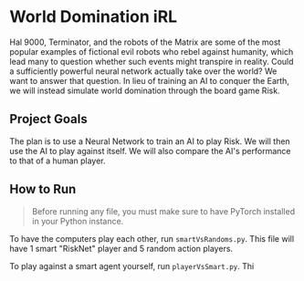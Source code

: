 # World Domination iRL

Hal 9000, Terminator, and the robots of the Matrix are some of the most popular examples of fictional evil robots who rebel against humanity, which lead many to question whether such events might transpire in reality. Could a sufficiently powerful neural network actually take over the world? We want to answer that question. In lieu of training an AI to conquer the Earth, we will instead simulate world domination through the board game Risk. 


## Project Goals
The plan is to use a Neural Network to train an AI to play Risk. We will then use the AI to play against itself. We will also compare the AI's performance to that of a human player.

## How to Run
>Before running any file, you must make sure to have PyTorch installed in your Python instance.

To have the computers play each other, run `smartVsRandoms.py`. This file will have 1 smart "RiskNet" player and 5 random action players.

To play against a smart agent yourself, run `playerVsSmart.py`. Thi